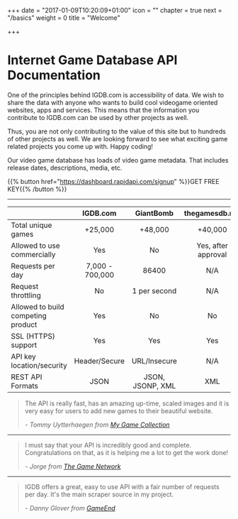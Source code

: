 +++
date = "2017-01-09T10:20:09+01:00"
icon = "<b class='fa fa-hand-peace-o'></b>"
chapter = true
next = "/basics"
weight = 0
title = "Welcome"

+++

# Internet Game Database API Documentation

One of the principles behind IGDB.com is accessibility of data. We wish to share the data with anyone who wants to build cool videogame oriented websites, apps and services. This means that the information you contribute to IGDB.com can be used by other projects as well.

Thus, you are not only contributing to the value of this site but to hundreds of other projects as well. We are looking forward to see what exciting game related projects you come up with. Happy coding!

Our video game database has loads of video game metadata. That includes release dates, descriptions, media, etc.

{{% button href="https://dashboard.rapidapi.com/signup" %}}GET FREE KEY{{% /button %}}

---

|                                    | IGDB.com        | GiantBomb        | thegamesdb.net      | MobyGames&nbsp;(alpha)     |
| ---------------------------------- |:---------------:|:----------------:|:-------------------:|:--------------------------:|
| Total unique games                 | +25,000         | +48,000          | +40,000             | +40,000                    |
| Allowed to use commercially        | Yes             | No               | Yes, after approval | N/A                        |
| Requests per day                   | 7,000 - 700,000 | 86400            | N/A                 | 8640                       |
| Request throttling                 | No              | 1 per second     | N/A                 | 1 per second, 360 per hour |
| Allowed to build competing product | Yes             | No               | No                  | N/A                        |
| SSL (HTTPS) support                | Yes             | Yes              | Yes                 | Yes                        |
| API key location/security          | Header/Secure   | URL/Insecure     | N/A                 | URL/Insecure               |
| REST API Formats                   | JSON            | JSON, JSONP, XML | XML                 | JSON                       |

> The API is really fast, has an amazing up-time, scaled images and it is very easy for users to add new games to their beautiful website.
> 
> _- Tommy Uytterhaegen from [My Game Collection](http://igdb.com/r/api-mgc)_

---

> I must say that your API is incredibly good and complete. Congratulations on that, as it is helping me a lot to get the work done!
> 
> _- Jorge from [The Game Network](http://thegamenetworkapp.com/)_

---

> IGDB offers a great, easy to use API with a fair number of requests per day. It's the main scraper source in my project.
>
> _- Danny Glover from [GameEnd](http://gameend.net)_
